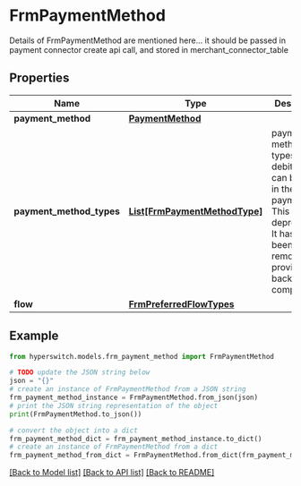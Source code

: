 # FrmPaymentMethod

Details of FrmPaymentMethod are mentioned here... it should be passed in payment connector create api call, and stored in merchant_connector_table

## Properties

Name | Type | Description | Notes
------------ | ------------- | ------------- | -------------
**payment_method** | [**PaymentMethod**](PaymentMethod.md) |  | 
**payment_method_types** | [**List[FrmPaymentMethodType]**](FrmPaymentMethodType.md) | payment method types(credit, debit) that can be used in the payment. This field is deprecated. It has not been removed to provide backward compatibility. | [optional] 
**flow** | [**FrmPreferredFlowTypes**](FrmPreferredFlowTypes.md) |  | [optional] 

## Example

```python
from hyperswitch.models.frm_payment_method import FrmPaymentMethod

# TODO update the JSON string below
json = "{}"
# create an instance of FrmPaymentMethod from a JSON string
frm_payment_method_instance = FrmPaymentMethod.from_json(json)
# print the JSON string representation of the object
print(FrmPaymentMethod.to_json())

# convert the object into a dict
frm_payment_method_dict = frm_payment_method_instance.to_dict()
# create an instance of FrmPaymentMethod from a dict
frm_payment_method_from_dict = FrmPaymentMethod.from_dict(frm_payment_method_dict)
```
[[Back to Model list]](../README.md#documentation-for-models) [[Back to API list]](../README.md#documentation-for-api-endpoints) [[Back to README]](../README.md)


